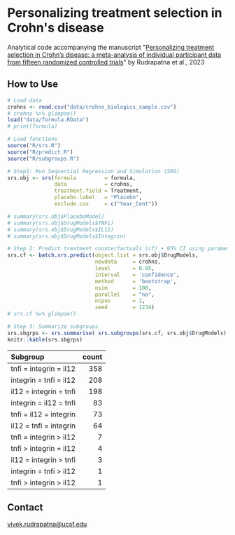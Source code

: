 # Personalizing treatment selection in Crohn's disease
Analytical code accompanying the manuscript "[Personalizing treatment selection in Crohn’s disease: a meta-analysis of individual participant data from fifteen randomized controlled trials](https://www.medrxiv.org/content/10.1101/2023.11.10.23291837v1)" by Rudrapatna et al., 2023

## How to Use
```r
# Load data
crohns <- read.csv("data/crohns_biologics_sample.csv")
# crohns %>% glimpse()
load("data/formula.RData")
# print(formula)

# Load functions
source("R/srs.R")
source("R/predict.R")
source("R/subgroups.R")

# Step1: Run Sequential Regression and Simulation (SRS)
srs.obj <- srs(formula         = formula, 
               data            = crohns, 
               treatment.field = Treatment, 
               placebo.label   = "Placebo",
               exclude.cov     = c("Year_Cent"))

# summary(srs.obj$PlaceboModel)
# summary(srs.obj$DrugModels$TNFi)
# summary(srs.obj$DrugModels$IL12)
# summary(srs.obj$DrugModels$Integrin)

# Step 2: Predict treatment counterfactuals (cf) + 95% CI using parametric bootstrapping
srs.cf <- batch.srs.predict(object.list = srs.obj$DrugModels, 
                            newdata     = crohns, 
                            level       = 0.95,
                            interval    = 'confidence', 
                            method      = 'bootstrap', 
                            nsim        = 100,
                            parallel    = "no",
                            ncpus       = 1,
                            seed        = 1234)
# srs.cf %>% glimpse()

# Step 3: Summarize subgroups
srs.sbgrps <- srs.summarise( srs.subgroups(srs.cf, srs.obj$DrugModels) )
knitr::kable(srs.sbgrps)

```
|Subgroup               | count|
|:----------------------|-----:|
|tnfi = integrin = il12 |   358|
|integrin = tnfi = il12 |   208|
|il12 = integrin = tnfi |   198|
|integrin = il12 = tnfi |    83|
|tnfi = il12 = integrin |    73|
|il12 = tnfi = integrin |    64|
|tnfi = integrin > il12 |     7|
|tnfi > integrin = il12 |     4|
|il12 = integrin > tnfi |     3|
|integrin = tnfi > il12 |     1|
|tnfi > integrin > il12 |     1|

## Contact
vivek.rudrapatna@ucsf.edu
